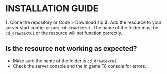 # INSTALLATION GUIDE
**1.** Clone the repository or Code > Download zip
**2.** Add the resource to your server start config: `ensure cd_drawtextui`. The name of the folder must be `cd_drawtextui` or the resource will not function correctly.

## Is the resource not working as expected?
- Make sure the name of the folder is `cd_drawtextui`.
- Check the server console and the in game F8 console for errors.
